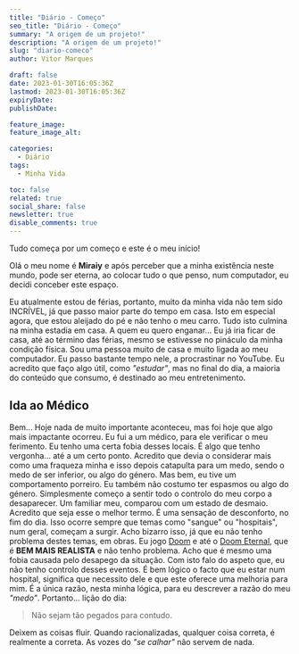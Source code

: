 ```yaml
---
title: "Diário - Começo"
seo_title: "Diário - Começo"
summary: "A origem de um projeto!"
description: "A origem de um projeto!"
slug: "diario-comeco"
author: Vitor Marques

draft: false
date: 2023-01-30T16:05:36Z
lastmod: 2023-01-30T16:05:36Z
expiryDate: 
publishDate: 

feature_image: 
feature_image_alt:

categories:
  - Diário
tags:
  - Minha Vida

toc: false
related: true
social_share: false
newsletter: true
disable_comments: true
---
```

Tudo começa por um começo e este é o meu início!

Olá o meu nome é **Miraiy** e após perceber que a minha existência neste mundo, pode ser eterna, ao colocar tudo o que penso, num computador, eu decidi conceber este espaço. 

Eu atualmente estou de férias, portanto, muito da minha vida não tem sido INCRÍVEL, já que passo maior parte do tempo em casa. Isto em especial agora, que estou aleijado do pé e não tenho o meu carro. Tudo isto culmina na minha estadia em casa. A quem eu quero enganar... Eu já iria ficar de casa, até ao término das férias, mesmo se estivesse no pináculo da minha condição física. Sou uma pessoa muito de casa e muito ligada ao meu computador. Eu passo bastante tempo nele, a procrastinar no YouTube. Eu acredito que faço algo útil, como *"estudar"*, mas no final do dia, a maioria do conteúdo que consumo, é destinado ao meu entretenimento.

## Ida ao Médico

Bem... Hoje nada de muito importante aconteceu, mas foi hoje que algo mais impactante ocorreu. Eu fui a um médico, para ele verificar o meu ferimento. Eu tenho uma certa fobia desses locais. É algo que tenho vergonha… até a um certo ponto. Acredito que devia o considerar mais como uma fraqueza minha e isso depois catapulta para um medo, sendo o medo de ser inferior, ou algo do género. Mas bem, eu tive um comportamento porreiro. Eu também não costumo ter espasmos ou algo do género. Simplesmente começo a sentir todo o controlo do meu corpo a desaparecer. Um familiar meu, comparou com um estado de desmaio. Acredito que seja esse o melhor termo. É uma sensação de desconforto, no fim do dia. Isso ocorre sempre que temas como "sangue" ou "hospitais", num geral, começam a surgir. Acho bizarro isso, já que eu não tenho problema destes temas, em obras. Eu jogo [Doom](https://en.wikipedia.org/wiki/Doom_(1993_video_game)) e até o [Doom Eternal](https://en.wikipedia.org/wiki/Doom_Eternal), que é **BEM MAIS REALISTA** e não tenho problema. Acho que é mesmo uma fobia causada pelo desapego da situação. Com isto falo do aspeto que, eu não tenho controlo desses eventos. É bem lógico o facto que eu estar num hospital, significa que necessito dele e que este oferece uma melhoria para mim. É a única razão, nesta minha lógica, para eu descrever a razão do meu *"medo"*. Portanto... lição do dia:

> Não sejam tão pegados para contudo.

Deixem as coisas fluir. Quando racionalizadas, qualquer coisa correta, é realmente a correta. As vozes do *"se calhar"* não servem de nada.